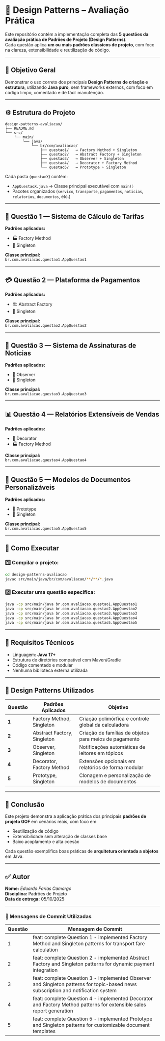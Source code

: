 # 🧩 Design Patterns – Avaliação Prática

Este repositório contém a implementação completa das **5 questões da avaliação prática de Padrões de Projeto (Design Patterns)**.  
Cada questão aplica **um ou mais padrões clássicos de projeto**, com foco na clareza, extensibilidade e reutilização de código.

---

## 🧠 Objetivo Geral

Demonstrar o uso correto dos principais **Design Patterns de criação e estrutura**, utilizando **Java puro**, sem frameworks externos, com foco em código limpo, comentado e de fácil manutenção.

---

## ⚙️ Estrutura do Projeto

```
design-patterns-avaliacao/
├── README.md
└── src/
    └── main/
        └── java/
            └── br/com/avaliacao/
                ├── questao1/   → Factory Method + Singleton
                ├── questao2/   → Abstract Factory + Singleton
                ├── questao3/   → Observer + Singleton
                ├── questao4/   → Decorator + Factory Method
                └── questao5/   → Prototype + Singleton
```

Cada pasta (`questaoX`) contém:
- `AppQuestaoX.java` → Classe principal executável com `main()`
- Pacotes organizados (`servico`, `transporte`, `pagamentos`, `noticias`, `relatorios`, `documentos`, etc.)

---

## 🧩 Questão 1 — Sistema de Cálculo de Tarifas

**Padrões aplicados:**
- 🏭 Factory Method
- 🔁 Singleton

**Classe principal:**  
`br.com.avaliacao.questao1.AppQuestao1`

---

## 💳 Questão 2 — Plataforma de Pagamentos

**Padrões aplicados:**
- 🏗️ Abstract Factory
- 🔁 Singleton

**Classe principal:**  
`br.com.avaliacao.questao2.AppQuestao2`

---

## 📰 Questão 3 — Sistema de Assinaturas de Notícias

**Padrões aplicados:**
- 👀 Observer
- 🔁 Singleton

**Classe principal:**  
`br.com.avaliacao.questao3.AppQuestao3`

---

## 📊 Questão 4 — Relatórios Extensíveis de Vendas

**Padrões aplicados:**
- 🎨 Decorator
- 🏭 Factory Method

**Classe principal:**  
`br.com.avaliacao.questao4.AppQuestao4`

---

## 🧾 Questão 5 — Modelos de Documentos Personalizáveis

**Padrões aplicados:**
- 🧬 Prototype
- 🔁 Singleton

**Classe principal:**  
`br.com.avaliacao.questao5.AppQuestao5`

---

## 🧰 Como Executar

### 1️⃣ Compilar o projeto:
```bash
cd design-patterns-avaliacao
javac src/main/java/br/com/avaliacao/**/**/*.java
```

### 2️⃣ Executar uma questão específica:
```bash
java -cp src/main/java br.com.avaliacao.questao1.AppQuestao1
java -cp src/main/java br.com.avaliacao.questao2.AppQuestao2
java -cp src/main/java br.com.avaliacao.questao3.AppQuestao3
java -cp src/main/java br.com.avaliacao.questao4.AppQuestao4
java -cp src/main/java br.com.avaliacao.questao5.AppQuestao5
```

---

## 🧱 Requisitos Técnicos

- Linguagem: **Java 17+**
- Estrutura de diretórios compatível com Maven/Gradle
- Código comentado e modular
- Nenhuma biblioteca externa utilizada

---

## 🧩 Design Patterns Utilizados

| Questão | Padrões Aplicados | Objetivo |
|----------|-------------------|-----------|
| **1** | Factory Method, Singleton | Criação polimórfica e controle global da calculadora |
| **2** | Abstract Factory, Singleton | Criação de famílias de objetos para meios de pagamento |
| **3** | Observer, Singleton | Notificações automáticas de leitores em tópicos |
| **4** | Decorator, Factory Method | Extensões opcionais em relatórios de forma modular |
| **5** | Prototype, Singleton | Clonagem e personalização de modelos de documentos |

---

## 🏁 Conclusão

Este projeto demonstra a aplicação prática dos principais **padrões de projeto GOF** em cenários reais, com foco em:
- Reutilização de código  
- Extensibilidade sem alteração de classes base  
- Baixo acoplamento e alta coesão  

Cada questão exemplifica boas práticas de **arquitetura orientada a objetos** em Java.

---

## ✅ Autor

**Nome:** *Eduardo Farias Camargo*  
**Disciplina:** Padrões de Projeto
<br/>
**Data de entrega:** 05/10/2025  

---

### 💬 Mensagens de Commit Utilizadas

| Questão | Mensagem de Commit |
|----------|--------------------|
| 1 | feat: complete Question 1 - implemented Factory Method and Singleton patterns for transport fare calculation |
| 2 | feat: complete Question 2 - implemented Abstract Factory and Singleton patterns for dynamic payment integration |
| 3 | feat: complete Question 3 - implemented Observer and Singleton patterns for topic-based news subscription and notification system |
| 4 | feat: complete Question 4 - implemented Decorator and Factory Method patterns for extensible sales report generation |
| 5 | feat: complete Question 5 - implemented Prototype and Singleton patterns for customizable document templates |
